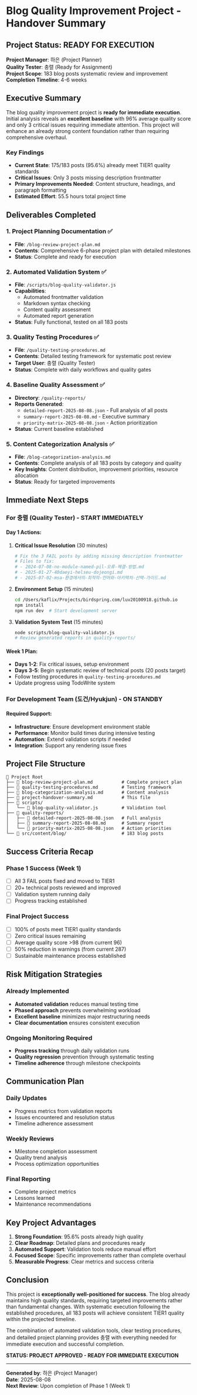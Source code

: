 # Blog Quality Improvement Project - Handover Summary

## Project Status: READY FOR EXECUTION

**Project Manager**: 하은 (Project Planner)  
**Quality Tester**: 충렬 (Ready for Assignment)  
**Project Scope**: 183 blog posts systematic review and improvement  
**Completion Timeline**: 4-6 weeks

## Executive Summary

The blog quality improvement project is **ready for immediate execution**. Initial analysis reveals an **excellent baseline** with 96% average quality score and only 3 critical issues requiring immediate attention. This project will enhance an already strong content foundation rather than requiring comprehensive overhaul.

### Key Findings
- **Current State**: 175/183 posts (95.6%) already meet TIER1 quality standards
- **Critical Issues**: Only 3 posts missing description frontmatter
- **Primary Improvements Needed**: Content structure, headings, and paragraph formatting
- **Estimated Effort**: 55.5 hours total project time

## Deliverables Completed

### 1. Project Planning Documentation ✅
- **File**: `/blog-review-project-plan.md`
- **Contents**: Comprehensive 6-phase project plan with detailed milestones
- **Status**: Complete and ready for execution

### 2. Automated Validation System ✅
- **File**: `/scripts/blog-quality-validator.js`
- **Capabilities**: 
  - Automated frontmatter validation
  - Markdown syntax checking
  - Content quality assessment
  - Automated report generation
- **Status**: Fully functional, tested on all 183 posts

### 3. Quality Testing Procedures ✅
- **File**: `/quality-testing-procedures.md`
- **Contents**: Detailed testing framework for systematic post review
- **Target User**: 충렬 (Quality Tester)
- **Status**: Complete with daily workflows and quality gates

### 4. Baseline Quality Assessment ✅
- **Directory**: `/quality-reports/`
- **Reports Generated**:
  - `detailed-report-2025-08-08.json` - Full analysis of all posts
  - `summary-report-2025-08-08.md` - Executive summary
  - `priority-matrix-2025-08-08.json` - Action prioritization
- **Status**: Current baseline established

### 5. Content Categorization Analysis ✅
- **File**: `/blog-categorization-analysis.md`
- **Contents**: Complete analysis of all 183 posts by category and quality
- **Key Insights**: Content distribution, improvement priorities, resource allocation
- **Status**: Ready for targeted improvements

## Immediate Next Steps

### For 충렬 (Quality Tester) - START IMMEDIATELY

#### Day 1 Actions:
1. **Critical Issue Resolution** (30 minutes)
   ```bash
   # Fix the 3 FAIL posts by adding missing description frontmatter
   # Files to fix:
   # - 2024-07-08-no-module-named-pil-오류-해결-방법.md
   # - 2025-01-27-40daeyi-helseu-dojeongi.md
   # - 2025-07-02-msa-환경에서의-최적의-언어와-아키텍처-선택-가이드.md
   ```

2. **Environment Setup** (15 minutes)
   ```bash
   cd /Users/kaflix/Projects/birdspring.com/luv20100918.github.io
   npm install
   npm run dev  # Start development server
   ```

3. **Validation System Test** (15 minutes)
   ```bash
   node scripts/blog-quality-validator.js
   # Review generated reports in quality-reports/
   ```

#### Week 1 Plan:
- **Days 1-2**: Fix critical issues, setup environment
- **Days 3-5**: Begin systematic review of technical posts (20 posts target)
- Follow testing procedures in `quality-testing-procedures.md`
- Update progress using TodoWrite system

### For Development Team (도건/Hyukjun) - ON STANDBY

#### Required Support:
- **Infrastructure**: Ensure development environment stable
- **Performance**: Monitor build times during intensive testing
- **Automation**: Extend validation scripts if needed
- **Integration**: Support any rendering issue fixes

## Project File Structure

```
📁 Project Root
├── 📄 blog-review-project-plan.md           # Complete project plan
├── 📄 quality-testing-procedures.md         # Testing framework
├── 📄 blog-categorization-analysis.md       # Content analysis
├── 📄 project-handover-summary.md           # This file
├── 📁 scripts/
│   └── 📄 blog-quality-validator.js         # Validation tool
├── 📁 quality-reports/
│   ├── 📄 detailed-report-2025-08-08.json   # Full analysis
│   ├── 📄 summary-report-2025-08-08.md      # Summary report
│   └── 📄 priority-matrix-2025-08-08.json   # Action priorities
└── 📁 src/content/blog/                     # 183 blog posts
```

## Success Criteria Recap

### Phase 1 Success (Week 1)
- [ ] All 3 FAIL posts fixed and moved to TIER1
- [ ] 20+ technical posts reviewed and improved
- [ ] Validation system running daily
- [ ] Progress tracking established

### Final Project Success
- [ ] 100% of posts meet TIER1 quality standards
- [ ] Zero critical issues remaining
- [ ] Average quality score >98 (from current 96)
- [ ] 50% reduction in warnings (from current 287)
- [ ] Sustainable maintenance process established

## Risk Mitigation Strategies

### Already Implemented
- **Automated validation** reduces manual testing time
- **Phased approach** prevents overwhelming workload
- **Excellent baseline** minimizes major restructuring needs
- **Clear documentation** ensures consistent execution

### Ongoing Monitoring Required
- **Progress tracking** through daily validation runs
- **Quality regression** prevention through systematic testing
- **Timeline adherence** through milestone checkpoints

## Communication Plan

### Daily Updates
- Progress metrics from validation reports
- Issues encountered and resolution status
- Timeline adherence assessment

### Weekly Reviews
- Milestone completion assessment
- Quality trend analysis
- Process optimization opportunities

### Final Reporting
- Complete project metrics
- Lessons learned
- Maintenance recommendations

## Key Project Advantages

1. **Strong Foundation**: 95.6% posts already high quality
2. **Clear Roadmap**: Detailed plans and procedures ready
3. **Automated Support**: Validation tools reduce manual effort
4. **Focused Scope**: Specific improvements rather than complete overhaul
5. **Measurable Progress**: Clear metrics and success criteria

## Conclusion

This project is **exceptionally well-positioned for success**. The blog already maintains high quality standards, requiring targeted improvements rather than fundamental changes. With systematic execution following the established procedures, all 183 posts will achieve consistent TIER1 quality within the projected timeline.

The combination of automated validation tools, clear testing procedures, and detailed project planning provides 충렬 with everything needed for immediate execution and successful completion.

**STATUS: PROJECT APPROVED - READY FOR IMMEDIATE EXECUTION**

---

**Generated by**: 하은 (Project Manager)  
**Date**: 2025-08-08  
**Next Review**: Upon completion of Phase 1 (Week 1)